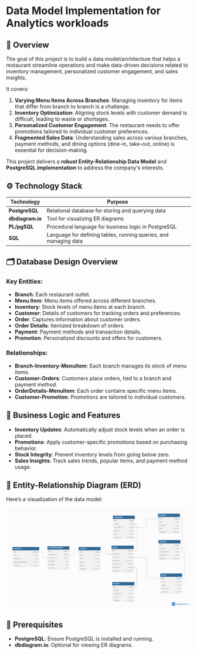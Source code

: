 # Data Model Implementation for Analytics workloads

## 📖 Overview
The goal of this project is to build a data model/architecture that helps a restaurant streamline operations and make data-driven decisions related to inventory management, personalized customer engagement, and sales insights.

It covers: 

1. **Varying Menu Items Across Branches**: Managing inventory for items that differ from branch to branch is a challenge.
2. **Inventory Optimization**: Aligning stock levels with customer demand is difficult, leading to waste or shortages.
3. **Personalized Customer Engagement**: The restaurant needs to offer promotions tailored to individual customer preferences.
4. **Fragmented Sales Data**: Understanding sales across various branches, payment methods, and dining options (dine-in, take-out, online) is essential for decision-making.

This project delivers a **robust Entity-Relationship Data Model** and **PostgreSQL implementation** to address the company's interests. 

## ⚙️ Technology Stack

| Technology         | Purpose                                                    |
|--------------------|------------------------------------------------------------|
| **PostgreSQL**      | Relational database for storing and querying data          |
| **dbdiagram.io**    | Tool for visualizing ER diagrams                           |
| **PL/pgSQL**        | Procedural language for business logic in PostgreSQL       |
| **SQL**             | Language for defining tables, running queries, and managing data |


## 🗂️ Database Design Overview

### Key Entities:
- **Branch**: Each restaurant outlet.
- **Menu Item**: Menu items offered across different branches.
- **Inventory**: Stock levels of menu items at each branch.
- **Customer**: Details of customers for tracking orders and preferences.
- **Order**: Captures information about customer orders.
- **Order Details**: Itemized breakdown of orders.
- **Payment**: Payment methods and transaction details.
- **Promotion**: Personalized discounts and offers for customers.

### Relationships:
- **Branch-Inventory-MenuItem**: Each branch manages its stock of menu items.
- **Customer-Orders**: Customers place orders, tied to a branch and payment method.
- **OrderDetails-MenuItem**: Each order contains specific menu items.
- **Customer-Promotion**: Promotions are tailored to individual customers.

## 🔧 Business Logic and Features

- **Inventory Updates**: Automatically adjust stock levels when an order is placed.
- **Promotions**: Apply customer-specific promotions based on purchasing behavior.
- **Stock Integrity**: Prevent inventory levels from going below zero.
- **Sales Insights**: Track sales trends, popular items, and payment method usage.


## 📐 Entity-Relationship Diagram (ERD)

Here’s a visualization of the data model:

![ER Diagram](erd_picture.png)

## 🚀 Prerequisites

- **PostgreSQL**: Ensure PostgreSQL is installed and running.
- **dbdiagram.io**: Optional for viewing ER diagrams.
